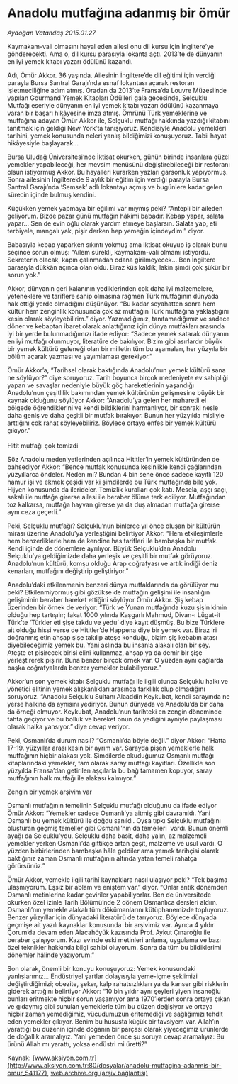 # Anadolu mutfağına adanmış bir ömür

*Aydoğan Vatandaş 2015.01.27*

<div class="pNewsDetailMainContent" itemprop="articleBody">
 <p>
  Kaymakam-vali olmasını hayal eden ailesi onu dil kursu için İngiltere’ye gönderecekti. Ama o, dil kursu parasıyla lokanta açtı. 2013’te de dünyanın en iyi yemek kitabı yazarı ödülünü kazandı.
 </p>
 <p>
  Adı, Ömür Akkor. 36 yaşında. Ailesinin İngiltere’de dil eğitimi için verdiği parayla Bursa Santral Garajı’nda esnaf lokantası açarak restoran işletmeciliğine adım atmış. Oradan da 2013’te Fransa’da Louvre Müzesi’nde yapılan Gourmand Yemek Kitapları Ödülleri gala gecesinde, Selçuklu Mutfağı eseriyle dünyanın en iyi yemek kitabı yazarı ödülünü kazanmaya varan bir başarı hikâyesine imza atmış. Ömrünü Türk yemeklerine ve mutfağına adayan Ömür Akkor ile, Selçuklu mutfağı hakkında yazdığı kitabını tanıtmak için geldiği New York’ta tanışıyoruz. Kendisiyle Anadolu yemekleri tarihini, yemek konusunda neleri yanlış bildiğimizi konuşuyoruz. Tabii hayat hikâyesiyle başlayarak...
 </p>
 <p>
  Bursa Uludağ Üniversitesi’nde İktisat okurken, günün birinde insanlara güzel yemekler yapabileceği, her mevsim menüsünü değiştirebileceği bir restoranı olsun istiyormuş Akkor. Bu hayalleri kurarken yazları garsonluk yapıyormuş. Sonra ailesinin İngiltere’de 9 aylık bir eğitim için verdiği parayla Bursa Santral Garajı’nda ‘Semsek’ adlı lokantayı açmış ve bugünlere kadar gelen sürecin içinde bulmuş kendini.
 </p>
 <p>
  Küçükken yemek yapmaya bir eğilimi var mıymış peki? “Antepli bir aileden geliyorum. Bizde pazar günü mutfağın hâkimi babadır. Kebap yapar, salata yapar... Sen de evin oğlu olarak yardım etmeye başlarsın. Salata yap, eti terbiyele, mangalı yak, pişir derken hep yemeğin içindeydim.” diyor.
 </p>
 <p>
  Babasıyla kebap yaparken sıkıntı yokmuş ama iktisat okuyup iş olarak bunu seçince sorun olmuş: “Ailem sürekli, kaymakam-vali olmamı istiyordu. Sekreterin olacak, kapın çalınmadan odana girilmeyecek... Ben İngiltere parasıyla dükkân açınca olan oldu. Biraz küs kaldık; lakin şimdi çok şükür bir sorun yok.”
 </p>
 <p>
  Akkor, dünyanın geri kalanının yediklerinden çok daha iyi malzemelere, yeteneklere ve tariflere sahip olmasına rağmen Türk mutfağının dünyada hak ettiği yerde olmadığını düşünüyor. “Bu kadar seyahatten sonra hem kültür hem zenginlik konusunda çok az mutfağın Türk mutfağına yaklaştığını kesin olarak söyleyebilirim.” diyor. Yazmadığımız, tanıtamadığımız ve sadece döner ve kebaptan ibaret olarak anlattığımız için dünya mutfakları arasında iyi bir yerde bulunmadığımızı ifade ediyor: “Sadece yemek satarak dünyanın en iyi mutfağı olunmuyor, literatüre de bakılıyor. Bizim gibi asırlardır büyük bir yemek kültürü geleneği olan bir milletin tüm bu aşamaları, her yüzyıla bir bölüm açarak yazması ve yayımlaması gerekiyor.”
 </p>
 <p>
  Ömür Akkor’a, “Tarihsel olarak baktığında Anadolu’nun yemek kültürü sana ne söylüyor?” diye soruyoruz. Tarih boyunca birçok medeniyete ev sahipliği yapan ve savaşlar nedeniyle büyük göç hareketlerinin yaşandığı Anadolu’nun çeşitlilik bakımından yemek kültürünün gelişmesine büyük bir kaynak olduğunu söylüyor Akkor: “Anadolu’ya gelen her maharetli el bölgede öğrendiklerini ve kendi bildiklerini harmanlıyor, bir sonraki nesle daha geniş ve daha çeşitli bir mutfak bırakıyor. Bunun her yüzyılda misliyle arttığını çok rahat söyleyebiliriz. Böylece ortaya enfes bir yemek kültürü çıkıyor.”
  <br/>
  <br/>
  Hitit mutfağı çok temizdi
 </p>
 <p>
  Söz Anadolu medeniyetlerinden açılınca Hititler’in yemek kültüründen de bahsediyor Akkor: “Bence mutfak konusunda kesinlikle kendi çağlarından yüzyıllarca öndeler. Neden mi? Bundan 4 bin sene önce sadece kayıtlı 120 hamur işi ve ekmek çeşidi var ki şimdilerde bu Türk mutfağında bile yok. Hijyen konusunda da ilerideler. Temizlik kuralları çok katı. Mesela, aşçı saçı, sakalı ile mutfağa girerse ailesi ile beraber ölüme terk ediliyor. Mutfağından toz kalkarsa, mutfağa hayvan girerse ya da duş almadan mutfağa girerse aynı ceza geçerli.”
 </p>
 <p>
  Peki, Selçuklu mutfağı? Selçuklu’nun binlerce yıl önce oluşan bir kültürün mirası üzerine Anadolu’ya yerleştiğini belirtiyor Akkor: “Hem etkileşimlerle hem benzerliklerle hem de kendine has tarifleri ile bambaşka bir mutfak. Kendi içinde de dönemlere ayrılıyor. Büyük Selçuklu’dan Anadolu Selçuklu’ya geldiğimizde daha yerleşik ve çeşitli bir mutfak görüyoruz. Anadolu’nun kültürü, komşu olduğu Arap coğrafyası ve artık indiği deniz kenarları, mutfağını değiştirip geliştiriyor.”
 </p>
 <p>
  Anadolu’daki etkilenmenin benzeri dünya mutfaklarında da görülüyor mu peki? Etkilenmiyormuş gibi gözükse de mutfağın gelişimi ile insanlığın gelişiminin beraber hareket ettiğini söylüyor Ömür Akkor. Şiş kebap üzerinden bir örnek de veriyor: “Türk ve Yunan mutfağında kuzu şişin kimin olduğu hep tartışılır; fakat 1000 yılında Kaşgarlı Mahmud, Divan-ı Lügat-it Türk’te ‘Türkler eti şişe takdu ve yedu’ diye kayıt düşmüş. Bu bize Türklere ait olduğu hissi verse de Hititler’de Happena diye bir yemek var. Biraz iri doğranmış etin ahşap şişe takılıp ateşe konduğu, bizim şiş kebabın atası diyebileceğimiz yemek bu. Yani aslında bu insanla alakalı olan bir şey. Ateşte et pişirecek birisi elini kullanmaz, ahşap ya da demir bir şişe yerleştirerek pişirir. Buna benzer birçok örnek var. O yüzden aynı çağlarda başka coğrafyalarda benzer yemekler bulabiliyoruz.”
 </p>
 <p>
  Akkor’un son yemek kitabı Selçuklu mutfağı ile ilgili olunca Selçuklu halkı ve yönetici elitinin yemek alışkanlıkları arasında farklılık olup olmadığını soruyoruz. “Anadolu Selçuklu Sultanı Alaaddin Keykubat, kendi sarayında ne yerse halkına da aynısını yediriyor. Bunun dünyada ve Anadolu’da bir daha da örneği olmuyor. Keykubat, Anadolu’nun tarihteki en zengin döneminde tahta geçiyor ve bu bolluk ve bereket onun da yediğini ayniyle paylaşması olarak halka yansıyor.” diye cevap veriyor.
 </p>
 <p>
  Peki, Osmanlı’da durum nasıl? “Osmanlı’da böyle değil.” diyor Akkor: “Hatta 17-19. yüzyıllar arası kesin bir ayrım var. Sarayda pişen yemeklerle halk mutfağının hiçbir alakası yok. Şimdilerde okuduğumuz Osmanlı mutfağı kitaplarındaki yemekler, tam olarak saray mutfağı kayıtları. Özellikle son yüzyılda Fransa’dan getirilen aşçılarla bu bağ tamamen kopuyor, saray mutfağının halk mutfağı ile alakası kalmıyor.”
 </p>
 <p>
  Zengin bir yemek arşivim var
 </p>
 <p>
  Osmanlı mutfağının temelinin Selçuklu mutfağı olduğunu da ifade ediyor Ömür Akkor: “Yemekler sadece Osmanlı’ya aitmiş gibi davranıldı. Yani Osmanlı bu yemek kültürü ile doğdu sanıldı. Oysa tıpkı Selçuklu mutfağını oluşturan geçmiş temeller gibi Osmanlı’nın da temelleri  vardı. Bunun önemli ayağı da Selçuklu’ydu. Selçuklu daha basit, daha yalın, az malzemeli yemekler yerken Osmanlı’da gittikçe artan çeşit, malzeme ve usul vardı. O yüzden birbirlerinden bambaşka hâle geldiler ama yemek tarihçisi olarak baktığınız zaman Osmanlı mutfağının altında yatan temeli rahatça görürsünüz.”
 </p>
 <p>
  Ömür Akkor, yemekle ilgili tarihî kaynaklara nasıl ulaşıyor peki? “Tek başıma ulaşmıyorum. Eşsiz bir ablam ve eniştem var.” diyor. “Onlar antik dönemden Osmanlı metinlerine kadar çeviriler yapabiliyorlar. Ben de üniversitede okurken özel izinle Tarih Bölümü’nde 2 dönem Osmanlıca dersleri aldım. Osmanlı’nın yemekle alakalı tüm dökümanlarını kütüphanemizde topluyoruz. Benzer yüzyıllar için dünyadaki literatürü de tarıyoruz. Böylece dünyada geçmişe ait yazılı kaynaklar konusunda  bir arşivimiz var. Ayrıca 4 yıldır Çorum’da devam eden Alacahöyük kazısında Prof. Aykut Çınaroğlu ile beraber çalışıyorum. Kazı evinde eski metinleri anlama, uygulama ve bazı özel teknikler hakkında bilgi sahibi oluyorum. Sonra da tüm bu bildiklerimi dönemler hâlinde yazıyorum.”
 </p>
 <p>
  Son olarak, önemli bir konuyu konuşuyoruz: Yemek konusundaki yanlışlarımız... Endüstriyel şartlar dolayısıyla yeme-içme şeklimizi değiştirdiğimizi; obezite, şeker, kalp rahatsızlıkları ya da kanser gibi risklerin giderek arttığını belirtiyor Akkor: “10 bin yıldır aynı şeyleri yiyen insanoğlu bunları eritmekte hiçbir sorun yaşamıyor ama 1970’lerden sonra ortaya çıkan ve gıdaymış gibi sunulan yemeklerle tüm bu düzen değişiyor ve ortaya hiçbir zaman yemediğimiz, vücudumuzun eritemediği ve sağlığımızı tehdit eden yemekler çıkıyor. Benim bu hususta küçük bir tavsiyem var. Allah’ın yarattığı bu düzenin içinde doğanın bir parçası olarak yiyeceğimiz ürünlerde de doğallık aramalıyız. Yani yemeden önce şu soruya cevap aramalıyız: Bu ürünü Allah mı yarattı, yoksa endüstri mi üretti?”
 </p>
 <p>
 </p>
</div>


Kaynak: [www.aksiyon.com.tr](http://www.aksiyon.com.tr:80/dosyalar/anadolu-mutfagina-adanmis-bir-omur_541177), [web.archive.org (arşiv bağlantısı)](http://web.archive.org/web/20150129045440/http://www.aksiyon.com.tr:80/dosyalar/anadolu-mutfagina-adanmis-bir-omur_541177)
